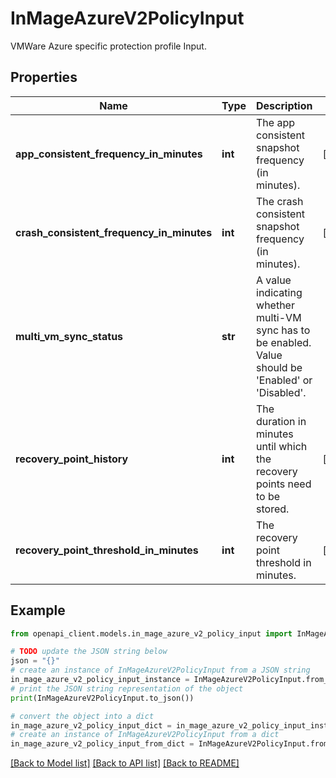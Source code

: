 # InMageAzureV2PolicyInput

VMWare Azure specific protection profile Input.

## Properties

Name | Type | Description | Notes
------------ | ------------- | ------------- | -------------
**app_consistent_frequency_in_minutes** | **int** | The app consistent snapshot frequency (in minutes). | [optional] 
**crash_consistent_frequency_in_minutes** | **int** | The crash consistent snapshot frequency (in minutes). | [optional] 
**multi_vm_sync_status** | **str** | A value indicating whether multi-VM sync has to be enabled. Value should be &#39;Enabled&#39; or &#39;Disabled&#39;. | 
**recovery_point_history** | **int** | The duration in minutes until which the recovery points need to be stored. | [optional] 
**recovery_point_threshold_in_minutes** | **int** | The recovery point threshold in minutes. | [optional] 

## Example

```python
from openapi_client.models.in_mage_azure_v2_policy_input import InMageAzureV2PolicyInput

# TODO update the JSON string below
json = "{}"
# create an instance of InMageAzureV2PolicyInput from a JSON string
in_mage_azure_v2_policy_input_instance = InMageAzureV2PolicyInput.from_json(json)
# print the JSON string representation of the object
print(InMageAzureV2PolicyInput.to_json())

# convert the object into a dict
in_mage_azure_v2_policy_input_dict = in_mage_azure_v2_policy_input_instance.to_dict()
# create an instance of InMageAzureV2PolicyInput from a dict
in_mage_azure_v2_policy_input_from_dict = InMageAzureV2PolicyInput.from_dict(in_mage_azure_v2_policy_input_dict)
```
[[Back to Model list]](../README.md#documentation-for-models) [[Back to API list]](../README.md#documentation-for-api-endpoints) [[Back to README]](../README.md)


